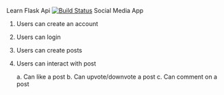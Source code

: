 Learn Flask Api [![Build Status](https://travis-ci.org/ngenovictor/learn_flask_api2.svg?branch=master)](https://travis-ci.org/ngenovictor/learn_flask_api2)
Social Media App
1. Users can create an account
2. Users can login
3. Users can create posts
4. Users can interact with post

    a. Can like a post
    b. Can upvote/downvote a post
    c. Can comment on a post
